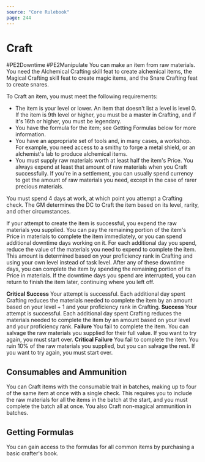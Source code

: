 ```yaml
---
source: "Core Rulebook"
page: 244
---
```

# Craft
#PE2Downtime #PE2Manipulate 
You can make an item from raw materials. You need the Alchemical Crafting skill feat to create alchemical items, the Magical Crafting skill feat to create magic items, and the Snare Crafting feat to create snares.

To Craft an item, you must meet the following requirements:
- The item is your level or lower. An item that doesn't list a level is level 0. If the item is 9th level or higher, you must be a master in Crafting, and if it's 16th or higher, you must be legendary.
- You have the formula for the item; see Getting Formulas below for more information.
- You have an appropriate set of tools and, in many cases, a workshop. For example, you need access to a smithy to forge a metal shield, or an alchemist's lab to produce alchemical items.
- You must supply raw materials worth at least half the item's Price. You always expend at least that amount of raw materials when you Craft successfully. If you're in a settlement, you can usually spend currency to get the amount of raw materials you need, except in the case of rarer precious materials.

You must spend 4 days at work, at which point you attempt a Crafting check. The GM determines the DC to Craft the item based on its level, rarity, and other circumstances.

If your attempt to create the item is successful, you expend the raw materials you supplied. You can pay the remaining portion of the item's Price in materials to complete the item immediately, or you can spend additional downtime days working on it. For each additional day you spend, reduce the value of the materials you need to expend to complete the item. This amount is determined based on your proficiency rank in Crafting and using your own level instead of task level. After any of these downtime days, you can complete the item by spending the remaining portion of its Price in materials. If the downtime days you spend are interrupted, you can return to finish the item later, continuing where you left off.

**Critical Success** Your attempt is successful. Each additional day spent Crafting reduces the materials needed to complete the item by an amount based on your level + 1 and your proficiency rank in Crafting.
**Success** Your attempt is successful. Each additional day spent Crafting reduces the materials needed to complete the item by an amount based on your level and your proficiency rank.
**Failure** You fail to complete the item. You can salvage the raw materials you supplied for their full value. If you want to try again, you must start over.
**Critical Failure** You fail to complete the item. You ruin 10% of the raw materials you supplied, but you can salvage the rest. If you want to try again, you must start over.

## Consumables and Ammunition
You can Craft items with the consumable trait in batches, making up to four of the same item at once with a single check. This requires you to include the raw materials for all the items in the batch at the start, and you must complete the batch all at once. You also Craft non-magical ammunition in batches.

## Getting Formulas
You can gain access to the formulas for all common items by purchasing a basic crafter's book.